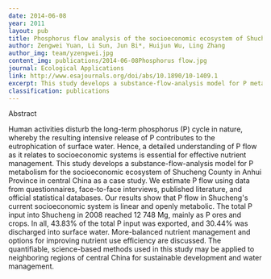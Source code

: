 ```yaml
---
date: 2014-06-08
year: 2011
layout: pub
title: Phosphorus flow analysis of the socioeconomic ecosystem of Shucheng County, China
author: Zengwei Yuan, Li Sun, Jun Bi*, Huijun Wu, Ling Zhang
author_img: team/yzengwei.jpg
content_img: publications/2014-06-08Phosphorus flow.jpg
journal: Ecological Applications
link: http://www.esajournals.org/doi/abs/10.1890/10-1409.1
excerpt: This study develops a substance-flow-analysis model for P metabolism for the socioeconomic ecosystem of Shucheng County in Anhui Province in central China as a case study.
classification: publications
---
```

Abstract

Human activities disturb the long-term phosphorus (P) cycle in nature, whereby the resulting intensive release of P contributes to the eutrophication of surface water. Hence, a detailed understanding of P flow as it relates to socioeconomic systems is essential for effective nutrient management. This study develops a substance-flow-analysis model for P metabolism for the socioeconomic ecosystem of Shucheng County in Anhui Province in central China as a case study. We estimate P flow using data from questionnaires, face-to-face interviews, published literature, and official statistical databases. Our results show that P flow in Shucheng's current socioeconomic system is linear and openly metabolic. The total P input into Shucheng in 2008 reached 12 748 Mg, mainly as P ores and crops. In all, 43.83% of the total P input was exported, and 30.44% was discharged into surface water. More-balanced nutrient management and options for improving nutrient use efficiency are discussed. The quantifiable, science-based methods used in this study may be applied to neighboring regions of central China for sustainable development and water management.
